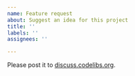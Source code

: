 ```yaml
---
name: Feature request
about: Suggest an idea for this project
title: ''
labels: ''
assignees: ''

---
```


Please post it to [discuss.codelibs.org](https://discuss.codelibs.org/c/FessEN/8).
